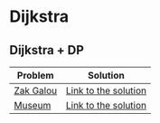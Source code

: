 # Dijkstra

## Dijkstra + DP

Problem | Solution
------- | --------
[Zak Galou](https://www.urionlinejudge.com.br/judge/pt/problems/view/1409) | [Link to the solution](https://github.com/danielvitor2d/Problem-Set/blob/main/Dijkstra/ZakGalou/ZakGalou.cpp)
[Museum](https://neps.academy/problem/613) | [Link to the solution](https://github.com/danielvitor2d/Problem-Set/blob/main/Dijkstra/Museum/Museum.cpp)